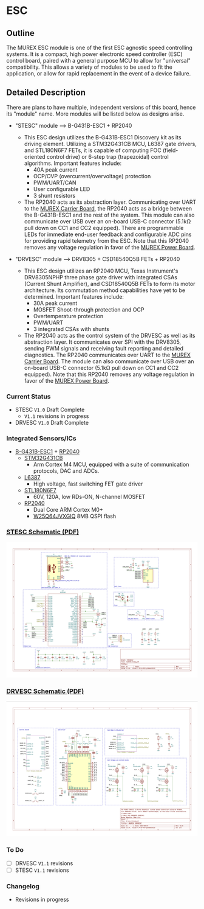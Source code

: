 # ESC

## Outline

The MUREX ESC module is one of the first ESC agnostic speed controlling systems. It is a compact, high power electronic speed controller (ESC) control board, paired with a general purpose MCU to allow for "universal" compatibility. This allows a variety of modules to be used to fit the application, or allow for rapid replacement in the event of a device failure.

## Detailed Description

There are plans to have multiple, independent versions of this board, hence its "module" name. More modules will be listed below as designs arise.

- "STESC" module  ––>  B-G431B-ESC1 + RP2040
  - This ESC design utilizes the B-G431B-ESC1 Discovery kit as its driving element. Utilizing a STM32G431CB MCU, L6387 gate drivers, and STL180N6F7 FETs, it is capable of computing FOC (field-oriented control drive) or 6-step trap (trapezoidal) control algorithms. Important features include:
    - 40A peak current
    - OCP/OVP (overcurrent/overvoltage) protection
    - PWM/UART/CAN
    - User configurable LED
    - 3 shunt resistors
  - The RP2040 acts as its abstraction layer. Communicating over UART to the [MUREX Carrier Board](./carrier.md), the RP2040 acts as a bridge between the B-G431B-ESC1 and the rest of the system. This module can also communicate over USB over an on-board USB-C connector (5.1kΩ pull down on CC1 and CC2 equipped). There are programmable LEDs for immediate end-user feedback and configurable ADC pins for providing rapid telemetry from the ESC. Note that this RP2040 removes any voltage regulation in favor of the [MUREX Power Board](./power.md).

- "DRVESC" module  ––>  DRV8305 + CSD18540Q5B FETs + RP2040
  - This ESC design utilizes an RP2040 MCU, Texas Instrument's DRV8305NPHP three phase gate driver with integrated CSAs (Current Shunt Amplifier), and CSD18540Q5B FETs to form its motor architecture. Its commutation method capabilities have yet to be determined. Important features include:
    - 30A peak current
    - MOSFET Shoot-through protection and OCP
    - Overtemperature protection
    - PWM/UART
    - 3 integrated CSAs with shunts
  - The RP2040 acts as the control system of the DRVESC as well as its abstraction layer. It communicates over SPI with the DRV8305, sending PWM signals and receiving fault reporting and detailed diagnostics. The RP2040 communicates over UART to the [MUREX Carrier Board](./carrier.md). The module can also communicate over USB over an on-board USB-C connector (5.1kΩ pull down on CC1 and CC2 equipped). Note that this RP2040 removes any voltage regulation in favor of the [MUREX Power Board](./power.md).

### Current Status

- STESC `V1.0` Draft Complete
  - `V1.1` revisions in progress
- DRVESC `V1.0` Draft Complete

### Integrated Sensors/ICs

- [B-G431B-ESC1](https://www.st.com/content/ccc/resource/technical/document/user_manual/group1/86/3f/45/e0/12/18/47/85/DM00564746/files/DM00564746.pdf/jcr:content/translations/en.DM00564746.pdf) + [RP2040](https://datasheets.raspberrypi.com/rp2040/rp2040-datasheet.pdf)
  - [STM32G431CB](https://www.st.com/resource/en/datasheet/stm32g431cb.pdf)
    - Arm Cortex M4 MCU, equipped with a suite of communication protocols, DAC and ADCs.
  - [L6387](https://www.st.com/resource/en/datasheet/cd00002423.pdf)
    - High voltage, fast switching FET gate driver
  - [STL180N6F7](https://www.st.com/resource/en/datasheet/stl180n6f7.pdf)
    - 60V, 120A, low RDs-ON, N-channel MOSFET
  - [RP2040](https://datasheets.raspberrypi.com/rp2040/rp2040-datasheet.pdf)
    - Dual Core ARM Cortex M0+
    - [W25Q64JVXGIQ](https://www.winbond.com/resource-files/W25Q64JV%20RevK%2003102021%20Plus.pdf) 8MB QSPI flash

### [STESC Schematic (PDF)](/pdf/schematics/stesc_v1.0_schematic.pdf)

![Schematic Preview](../../img/stesc_schematic_preview.png)

### [DRVESC Schematic (PDF)](/pdf/schematics/drvesc_v1.0_schematic.pdf)

![Schematic Preview](../../img/drvesc_schematic_preview.png)

### To Do

- [ ] DRVESC `V1.1` revisions
- [ ] STESC `V1.1` revisions

### Changelog

- Revisions in progress
